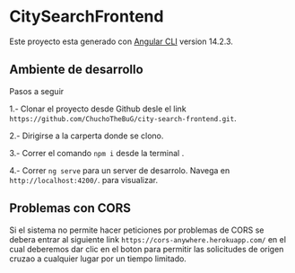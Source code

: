 # CitySearchFrontend

Este proyecto esta generado con [Angular CLI](https://github.com/angular/angular-cli) version 14.2.3.

## Ambiente de desarrollo

Pasos a seguir

1.- Clonar el proyecto desde Github  desle el link `https://github.com/ChuchoTheBuG/city-search-frontend.git`.

2.- Dirigirse a la carperta donde se clono.

3.- Correr el comando `npm i` desde la terminal .

4.- Correr `ng serve` para un server de desarrolo. Navega en `http://localhost:4200/`. para visualizar.


## Problemas con CORS

Si el sistema no permite hacer peticiones por problemas de CORS se debera entrar al siguiente link `https://cors-anywhere.herokuapp.com/` en el cual deberemos dar clic en el boton para permitir las solicitudes de origen cruzao a cualquier lugar por un tiempo limitado.